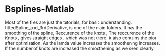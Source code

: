 # Bsplines-Matlab
Most of the files are just the tutorials, for basic understanding.
fittedSpline_and_3rdDerivative, is one of the main folders.
 It has the smoothing of the spline, Reccurence of the knots , 
 The reccurence of the Knots , gives straight edges . which was not there.
 It also contains the plot after optimisation.
 As the lamda value increases the smoothening increases.
 If the number of knots are increased the smoothening as we seen clearly.
